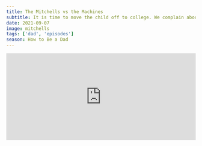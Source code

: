 ```yaml
---
title: The Mitchells vs the Machines
subtitle: It is time to move the child off to college. We complain about Netflix, Joe feels old and we talk about when our parents took us to college. Finally, we just share stories about our fathers.
date: 2021-09-07
image: mitchells
tags: ['dad', 'episodes']
season: How to Be a Dad
---
```

<iframe src="https://open.spotify.com/embed/episode/1EAw6GfaHluSWhxpvexZe8" width="100%" height="232" frameBorder="0" allowtransparency="true" allow="encrypted-media"></iframe>